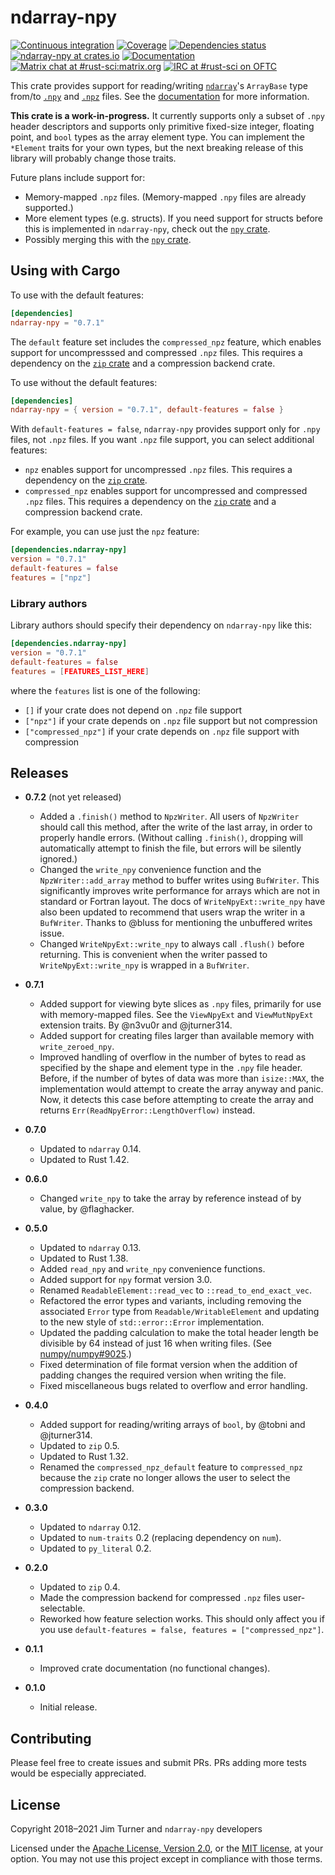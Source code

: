 # ndarray-npy

[![Continuous integration](https://github.com/jturner314/ndarray-npy/actions/workflows/ci.yml/badge.svg)](https://github.com/jturner314/ndarray-npy/actions/workflows/ci.yml)
[![Coverage](https://codecov.io/gh/jturner314/ndarray-npy/branch/master/graph/badge.svg)](https://codecov.io/gh/jturner314/ndarray-npy)
[![Dependencies status](https://deps.rs/repo/github/jturner314/ndarray-npy/status.svg)](https://deps.rs/repo/github/jturner314/ndarray-npy)
[![ndarray-npy at crates.io](https://img.shields.io/crates/v/ndarray-npy.svg)](https://crates.io/crates/ndarray-npy)
[![Documentation](https://docs.rs/ndarray-npy/badge.svg)](https://docs.rs/ndarray-npy)
[![Matrix chat at #rust-sci:matrix.org](https://img.shields.io/badge/Matrix-%23rust--sci%3Amatrix.org-lightgrey)](https://matrix.to/#/#rust-sci:matrix.org)
[![IRC at #rust-sci on OFTC](https://img.shields.io/badge/IRC-%23rust--sci%20on%20OFTC-lightgrey)](https://webchat.oftc.net/?channels=rust-sci)

This crate provides support for reading/writing [`ndarray`]'s `ArrayBase` type
from/to [`.npy`] and [`.npz`] files. See the
[documentation](https://docs.rs/ndarray-npy) for more information.

[`ndarray`]: https://github.com/bluss/ndarray
[`.npy`]: https://docs.scipy.org/doc/numpy/reference/generated/numpy.lib.format.html
[`.npz`]: https://docs.scipy.org/doc/numpy/reference/generated/numpy.savez.html

**This crate is a work-in-progress.** It currently supports only a subset of
`.npy` header descriptors and supports only primitive fixed-size integer,
floating point, and `bool` types as the array element type. You can implement
the `*Element` traits for your own types, but the next breaking release of this
library will probably change those traits.

Future plans include support for:

* Memory-mapped `.npz` files. (Memory-mapped `.npy` files are already
  supported.)
* More element types (e.g. structs). If you need support for structs before
  this is implemented in `ndarray-npy`, check out the [`npy` crate].
* Possibly merging this with the [`npy` crate].

[`npy` crate]: https://crates.io/crates/npy

## Using with Cargo

To use with the default features:

```toml
[dependencies]
ndarray-npy = "0.7.1"
```

The `default` feature set includes the `compressed_npz` feature, which enables
support for uncompresssed and compressed `.npz` files. This requires a
dependency on the [`zip` crate] and a compression backend crate.

To use without the default features:

```toml
[dependencies]
ndarray-npy = { version = "0.7.1", default-features = false }
```

With `default-features = false`, `ndarray-npy` provides support only for `.npy`
files, not `.npz` files. If you want `.npz` file support, you can select
additional features:

* `npz` enables support for uncompressed `.npz` files. This requires a
  dependency on the [`zip` crate].
* `compressed_npz` enables support for uncompressed and compressed `.npz`
  files. This requires a dependency on the [`zip` crate] and a compression
  backend crate.

For example, you can use just the `npz` feature:

```toml
[dependencies.ndarray-npy]
version = "0.7.1"
default-features = false
features = ["npz"]
```

[`zip` crate]: https://crates.io/crates/zip

### Library authors

Library authors should specify their dependency on `ndarray-npy` like this:

```toml
[dependencies.ndarray-npy]
version = "0.7.1"
default-features = false
features = [FEATURES_LIST_HERE]
```

where the `features` list is one of the following:

* `[]` if your crate does not depend on `.npz` file support
* `["npz"]` if your crate depends on `.npz` file support but not compression
* `["compressed_npz"]` if your crate depends on `.npz` file support with compression

## Releases

* **0.7.2** (not yet released)

  * Added a `.finish()` method to `NpzWriter`. All users of `NpzWriter` should
    call this method, after the write of the last array, in order to properly
    handle errors. (Without calling `.finish()`, dropping will automatically
    attempt to finish the file, but errors will be silently ignored.)
  * Changed the `write_npy` convenience function and the `NpzWriter::add_array`
    method to buffer writes using `BufWriter`. This significantly improves
    write performance for arrays which are not in standard or Fortran layout.
    The docs of `WriteNpyExt::write_npy` have also been updated to recommend
    that users wrap the writer in a `BufWriter`. Thanks to @bluss for
    mentioning the unbuffered writes issue.
  * Changed `WriteNpyExt::write_npy` to always call `.flush()` before
    returning. This is convenient when the writer passed to
    `WriteNpyExt::write_npy` is wrapped in a `BufWriter`.

* **0.7.1**

  * Added support for viewing byte slices as `.npy` files, primarily for use
    with memory-mapped files. See the `ViewNpyExt` and `ViewMutNpyExt`
    extension traits. By @n3vu0r and @jturner314.
  * Added support for creating files larger than available memory with
    `write_zeroed_npy`.
  * Improved handling of overflow in the number of bytes to read as specified
    by the shape and element type in the `.npy` file header. Before, if the
    number of bytes of data was more than `isize::MAX`, the implementation
    would attempt to create the array anyway and panic. Now, it detects this
    case before attempting to create the array and returns
    `Err(ReadNpyError::LengthOverflow)` instead.

* **0.7.0**

  * Updated to `ndarray` 0.14.
  * Updated to Rust 1.42.

* **0.6.0**

  * Changed `write_npy` to take the array by reference instead of by value, by
    @flaghacker.

* **0.5.0**

  * Updated to `ndarray` 0.13.
  * Updated to Rust 1.38.
  * Added `read_npy` and `write_npy` convenience functions.
  * Added support for `npy` format version 3.0.
  * Renamed `ReadableElement::read_vec` to `::read_to_end_exact_vec`.
  * Refactored the error types and variants, including removing the associated
    `Error` type from `Readable/WritableElement` and updating to the new style
    of `std::error::Error` implementation.
  * Updated the padding calculation to make the total header length be
    divisible by 64 instead of just 16 when writing files. (See
    [numpy/numpy#9025](https://github.com/numpy/numpy/pull/9025).)
  * Fixed determination of file format version when the addition of padding
    changes the required version when writing the file.
  * Fixed miscellaneous bugs related to overflow and error handling.

* **0.4.0**

  * Added support for reading/writing arrays of `bool`, by @tobni and
    @jturner314.
  * Updated to `zip` 0.5.
  * Updated to Rust 1.32.
  * Renamed the `compressed_npz_default` feature to `compressed_npz` because
    the `zip` crate no longer allows the user to select the compression
    backend.

* **0.3.0**

  * Updated to `ndarray` 0.12.
  * Updated to `num-traits` 0.2 (replacing dependency on `num`).
  * Updated to `py_literal` 0.2.

* **0.2.0**

  * Updated to `zip` 0.4.
  * Made the compression backend for compressed `.npz` files user-selectable.
  * Reworked how feature selection works. This should only affect you if you
    use `default-features = false, features = ["compressed_npz"]`.

* **0.1.1**

  * Improved crate documentation (no functional changes).

* **0.1.0**

  * Initial release.

## Contributing

Please feel free to create issues and submit PRs. PRs adding more tests would
be especially appreciated.

## License

Copyright 2018–2021 Jim Turner and `ndarray-npy` developers

Licensed under the [Apache License, Version 2.0](LICENSE-APACHE), or the [MIT
license](LICENSE-MIT), at your option. You may not use this project except in
compliance with those terms.
